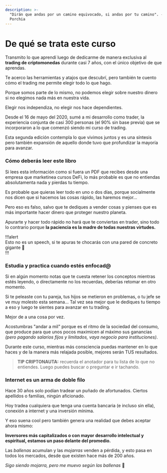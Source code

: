 ```yaml
---
description: >-
  "Dirán que andas por un camino equivocado, si andas por tu camino". -Antonio
  Porchia
---
```


# De qué se trata este curso

Transmito lo que aprendí luego de dedicarme de manera exclusiva al **trading de criptomonedas** durante casi 7 años, con el único objetivo de que aprendas.

Te acerco las herramientas y atajos que descubrí, pero también te cuento cómo el trading me permite elegir todo lo que hago.

Porque somos parte de lo mismo, no podemos elegir sobre nuestro dinero si no elegimos nada más en nuestra vida.

Elegir nos independiza, no elegir nos hace dependientes.

Desde el 16 de mayo del 2020, sumé a mi desarrollo como trader, la experiencia conjunta de casi 300 personas (el 90% sin base previa) que se incorporaron a lo que comenzó siendo mi curso de trading.

Esta segunda edición contempla lo que vivimos juntos y es una síntesis pero también expansión de aquello donde tuvo que profundizar la mayoría para avanzar.

### Cómo deberás leer este libro

Si lees esta información como si fuera un PDF que recibes desde una empresa que marketinea cursos DeFi, lo más probable es que no entiendas absolutamenta nada y pierdas tu tiempo.

Es probable que quieras leer todo en uno o dos días, porque socialmente nos dicen que si hacemos las cosas rápido, las haremos mejor...

Pero eso es falso, salvo que te dediques a vender cosas y pienses que es más importante hacer dinero que proteger nuestro planeta.

Apurarte y hacer todo rápido no hará que te conviertas en trader, sino todo lo contrario porque **la paciencia es la madre de todas nuestras virtudes.**

!!!alert\
Esto no es un speech, si te apuras te chocarás con una pared de concreto gigante 🙂\
!!!

### Estudia y practica cuando estés enfocad@

Si en algún momento notas que te cuesta retener los conceptos mientras estés leyendo, o directamente no los recuerdas, deberías retomar en otro momento.

Si te peleaste con tu pareja, tus hijos se metieron en problemas, o tu jefe se ve muy molesto esta semana... Tal vez sea mejor que le dediques tu tiempo a eso y luego te sientes para avanzar en tu trading.

Mejor de a una cosa por vez.

Acostumbras "andar a mil" porque es el ritmo de la sociedad del consumo, que produce para que unos pocos maximicen al máximo sus ganancias _(pero pagando salarios fijos y limitados, vaya negocio para instituciones)_.

Durante este curso, mientras más consciencia puedas mantener en lo que haces y de la manera más relajada posible, mejores serán TUS resultados.

> **TIP CRIPTONAUTA:** recuerda el anotador para tu lista de lo que no entiendes. Luego puedes buscar o preguntar e ir tachando.

### Internet es un arma de doble filo

Hace 30 años solo podían tradear un puñado de afortunados. Ciertos apellidos o familias, ningún aficionado.

Hoy tradea cualquiera que tenga una cuenta bancaria (e incluso sin ella), conexión a internet y una inversión mínima.

Y eso suena cool pero también genera una realidad que debes aceptar ahora mismo:

**Inversores más capitalizados o con mayor desarrollo intelectual y espiritual, estamos un paso delante del promedio.**

Las _ballenas_ acumulan y las _mojarras_ venden a pérdida, y esto pasa en todos los mercados, desde que existen hace más de 200 años.

_Sigo siendo mojarra, pero me muevo según las ballenas_ 😬
